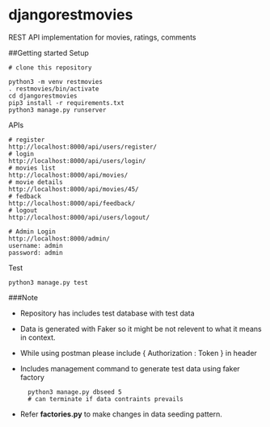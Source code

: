 # djangorestmovies
REST API implementation for movies, ratings, comments

##Getting started
Setup

    # clone this repository
   
    python3 -m venv restmovies
    . restmovies/bin/activate
    cd djangorestmovies
    pip3 install -r requirements.txt
    python3 manage.py runserver

APIs    
    
    # register
    http://localhost:8000/api/users/register/
    # login 
    http://localhost:8000/api/users/login/
    # movies list
    http://localhost:8000/api/movies/
    # movie details
    http://localhost:8000/api/movies/45/
    # fedback
    http://localhost:8000/api/feedback/
    # logout
    http://localhost:8000/api/users/logout/
    
    # Admin Login
    http://localhost:8000/admin/
    username: admin
    password: admin
     
Test
    
    python3 manage.py test     
    
###Note

* Repository has includes test database with test data
* Data is generated with Faker so it might be not relevent to what it means in context.
* While using postman please include { Authorization : Token <your valid token>} in header

* Includes management command to generate test data using faker factory

        python3 manage.py dbseed 5
        # can terminate if data contraints prevails
* Refer __factories.py__ to make changes in data seeding pattern.
        


 